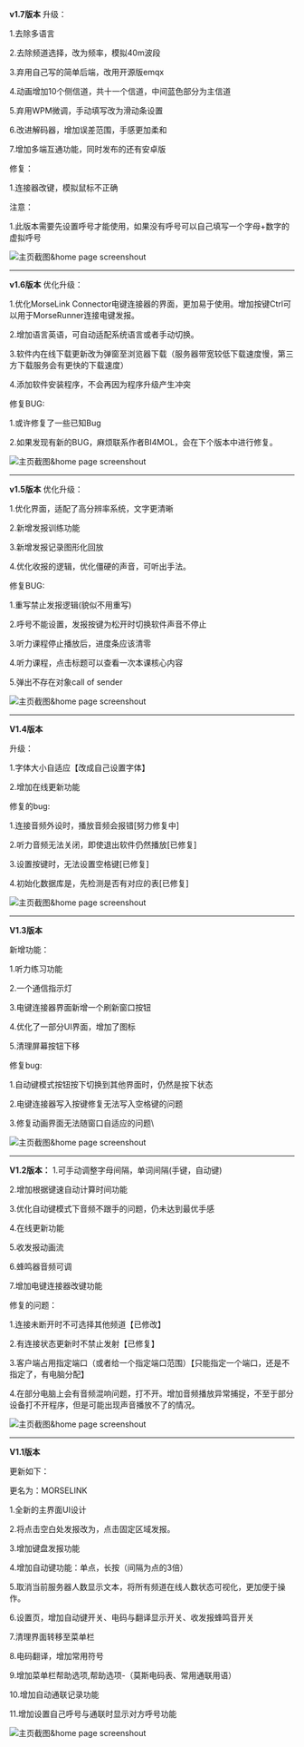 **v1.7版本**
升级：

1.去除多语言

2.去除频道选择，改为频率，模拟40m波段

3.弃用自己写的简单后端，改用开源版emqx

4.动画增加10个侧信道，共十一个信道，中间蓝色部分为主信道

5.弃用WPM微调，手动填写改为滑动条设置

6.改进解码器，增加误差范围，手感更加柔和

7.增加多端互通功能，同时发布的还有安卓版


修复：

1.连接器改键，模拟鼠标不正确

注意：

1.此版本需要先设置呼号才能使用，如果没有呼号可以自己填写一个字母+数字的虚拟呼号

![主页截图&home page screenshout](https://github.com/TateLuo/MorseLink/blob/main/screen_shot/1.7.0.png)


-------------------------------------------------------------

**v1.6版本**
优化升级：

1.优化MorseLink Connector电键连接器的界面，更加易于使用。增加按键Ctrl可以用于MorseRunner连接电键发报。

2.增加语言英语，可自动适配系统语言或者手动切换。

3.软件内在线下载更新改为弹窗至浏览器下载（服务器带宽较低下载速度慢，第三方下载服务会有更快的下载速度）

4.添加软件安装程序，不会再因为程序升级产生冲突

修复BUG:

1.或许修复了一些已知Bug

2.如果发现有新的BUG，麻烦联系作者BI4MOL，会在下个版本中进行修复。

![主页截图&home page screenshout](https://github.com/TateLuo/MorseLink/blob/main/screen_shot/1.6.0.png)

-------------------------------------------------------------

**v1.5版本**
优化升级：

1.优化界面，适配了高分辨率系统，文字更清晰

2.新增发报训练功能

3.新增发报记录图形化回放

4.优化收报的逻辑，优化僵硬的声音，可听出手法。


修复BUG:

1.重写禁止发报逻辑(貌似不用重写)

2.呼号不能设置，发报按键为松开时切换软件声音不停止

3.听力课程停止播放后，进度条应该清零

4.听力课程，点击标题可以查看一次本课核心内容

5.弹出不存在对象call of sender

![主页截图&home page screenshout](https://github.com/TateLuo/MorseLink/blob/main/screen_shot/1.5.0.png)

-------------------------------------------------------------
**V1.4版本**

升级：

1.字体大小自适应【改成自己设置字体】

2.增加在线更新功能

修复的bug:

1.连接音频外设时，播放音频会报错[努力修复中]

2.听力音频无法关闭，即使退出软件仍然播放[已修复]

3.设置按键时，无法设置空格键[已修复]

4.初始化数据库是，先检测是否有对应的表[已修复]

![主页截图&home page screenshout](https://github.com/TateLuo/MorseLink/blob/main/screen_shot/1.4.0.png)

-------------------------------------------------------------
**V1.3版本**

新增功能：

1.听力练习功能

2.一个通信指示灯

3.电键连接器界面新增一个刷新窗口按钮

4.优化了一部分UI界面，增加了图标

5.清理屏幕按钮下移

修复bug:

1.自动键模式按钮按下切换到其他界面时，仍然是按下状态

2.电键连接器写入按键修复无法写入空格键的问题

3.修复动画界面无法随窗口自适应的问题\

![主页截图&home page screenshout](https://github.com/TateLuo/MorseLink/blob/main/screen_shot/1.3.0.png)

----------------------------------------------------------
**V1.2版本：**
1.可手动调整字母间隔，单词间隔(手键，自动键)

2.增加根据键速自动计算时间功能

3.优化自动键模式下音频不跟手的问题，仍未达到最优手感

4.在线更新功能

5.收发报动画流

6.蜂鸣器音频可调

7.增加电键连接器改键功能


修复的问题：

1.连接未断开时不可选择其他频道【已修改】

2.有连接状态更新时不禁止发射【已修复】

3.客户端占用指定端口（或者给一个指定端口范围）【只能指定一个端口，还是不指定了，有电脑分配】

4.在部分电脑上会有音频混响问题，打不开。增加音频播放异常捕捉，不至于部分设备打不开程序，但是可能出现声音播放不了的情况。

![主页截图&home page screenshout](https://github.com/TateLuo/MorseLink/blob/main/screen_shot/1.2.0.png)


--------------------------------------------------------------------------

**V1.1版本**

更新如下：

更名为：MORSELINK

1.全新的主界面UI设计

2.将点击空白处发报改为，点击固定区域发报。

3.增加键盘发报功能

4.增加自动键功能：单点，长按（间隔为点的3倍）

5.取消当前服务器人数显示文本，将所有频道在线人数状态可视化，更加便于操作。

6.设置页，增加自动键开关、电码与翻译显示开关、收发报蜂鸣音开关

7.清理界面转移至菜单栏

8.电码翻译，增加常用符号

9.增加菜单栏帮助选项,帮助选项-（莫斯电码表、常用通联用语）

10.增加自动通联记录功能

11.增加设置自己呼号与通联时显示对方呼号功能

![主页截图&home page screenshout](https://github.com/TateLuo/MorseLink/blob/main/screen_shot/1.1.0.png)
